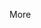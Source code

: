 <span id="title">More</span>

<div id="body">

<include src="combiningDesignPatterns/unit-inParent-asPanel.md" boilerplate />
<include src="otherDesignPatterns/unit-inParent-asPanel.md" boilerplate />
<include src="usingDesignPatterns/unit-inParent-asPanel.md" boilerplate />
<include src="otherTypesOfPatterns/unit-inParent-asPanel.md" boilerplate />
<include src="vsPrinciples/unit-inParent-asPanel.md" boilerplate />

</div>